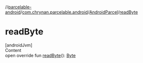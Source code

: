 //[parcelable-android](../../../index.md)/[com.chrynan.parcelable.android](../index.md)/[AndroidParcel](index.md)/[readByte](read-byte.md)



# readByte  
[androidJvm]  
Content  
open override fun [readByte](read-byte.md)(): [Byte](https://kotlinlang.org/api/latest/jvm/stdlib/kotlin/-byte/index.html)  



